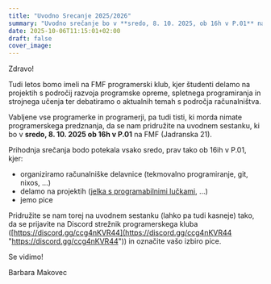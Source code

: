 ```yaml
---
title: "Uvodno Srecanje 2025/2026"
summary: "Uvodno srečanje bo v **sredo, 8. 10. 2025, ob 16h v P.01** na Jadranski 21."
date: 2025-10-06T11:15:01+02:00
draft: false
cover_image:
---
```


Zdravo!

Tudi letos bomo imeli na FMF programerski klub, kjer študenti delamo na projektih s področij razvoja programske opreme, spletnega programiranja in strojnega učenja ter debatiramo o aktualnih temah s področja računalništva. 

Vabljene vse programerke in programerji, pa tudi tisti, ki morda nimate programerskega predznanja, da se nam pridružite na uvodnem sestanku, ki bo v **sredo, 8. 10. 2025 ob 16h v P.01** na FMF (Jadranska 21).

Prihodnja srečanja bodo potekala vsako sredo, prav tako ob 16ih v P.01, kjer:
- organiziramo računalniške delavnice (tekmovalno programiranje, git, nixos, ...)
- delamo na projektih ([jelka s programabilnimi lučkami](https://www.fmf.uni-lj.si/sl/obvestila/obvestilo/36894/jelka-z-luckami-ki-jih-lahko-programiramo/), ...)
- jemo pice

Pridružite se nam torej na uvodnem sestanku (lahko pa tudi kasneje) tako, da se prijavite na Discord strežnik programerskega kluba ([https://discord.gg/ccg4nKVR44](https://discord.gg/ccg4nKVR44 "https://discord.gg/ccg4nKVR44")) in označite vašo izbiro pice. 

Se vidimo!

Barbara Makovec